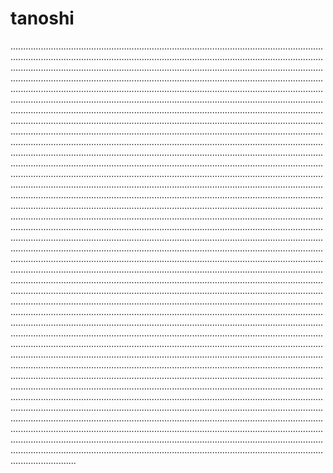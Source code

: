 # tanoshi
..............................................................................................................................................................................................................................................................................................................................................................................................................................................................................................................................................................................................................................................................................................................................................................................................................................................................................................................................................................................................................................................................................................................................................................................................................................................................................................................................................................................................................................................................................................................................................................................................................................................................................................................................................................................................................................................................................................................................................................................................................................................................................................................................................................................................................................................................................................................................................................................................................................................................................................................................................................................................................................................................................................................................................................................................................................................................................................................................................................................................................................................................................................................................................................................................................................................................................................................................................................................................................................................................................................................................................................................................................................................................................................................................................................................................................................................................................................................................................................................................................................................................................................................................................................................................................................................................................................................................................................................................................................................................................................................................................................................................................................................................................................................................................................................................................................................................................................................................................................................................................................................................